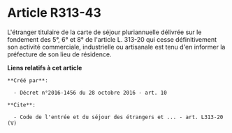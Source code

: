 # Article R313-43

L'étranger titulaire de la carte de séjour pluriannuelle délivrée sur le fondement des 5°, 6° et 8° de l'article L. 313-20
qui cesse définitivement son activité commerciale, industrielle ou artisanale est tenu d'en informer la préfecture de son
lieu de résidence.

**Liens relatifs à cet article**

	**Créé par**:

	  - Décret n°2016-1456 du 28 octobre 2016 - art. 10

	**Cite**:

	  - Code de l'entrée et du séjour des étrangers et ... - art. L313-20 (V)
